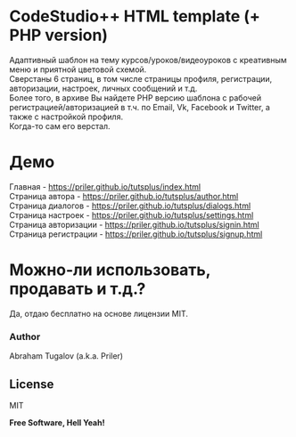 # CodeStudio++ HTML template (+ PHP version)

Адаптивный шаблон на тему курсов/уроков/видеоуроков с креативным меню и приятной цветовой схемой.<br>
  Сверстаны 6 страниц, в том числе страницы профиля, регистрации, авторизации, настроек, личных сообщений и т.д.<br>
Более того, в архиве Вы найдете PHP версию шаблона с рабочей регистрацией/авторизацией в т.ч. по Email, Vk, Facebook и Twitter, а также с настройкой профиля.<br>
Когда-то сам его верстал.

# Демо
Главная - https://priler.github.io/tutsplus/index.html<br>
Страница автора - https://priler.github.io/tutsplus/author.html<br>
Страница диалогов - https://priler.github.io/tutsplus/dialogs.html<br>
Страница настроек - https://priler.github.io/tutsplus/settings.html<br>
Страница авторизации - https://priler.github.io/tutsplus/signin.html<br>
Страница регистрации - https://priler.github.io/tutsplus/signup.html<br>

# Можно-ли использовать, продавать и т.д.?
Да, отдаю бесплатно на основе лицензии MIT.

### Author

Abraham Tugalov (a.k.a. Priler)

License
----

MIT


**Free Software, Hell Yeah!**

